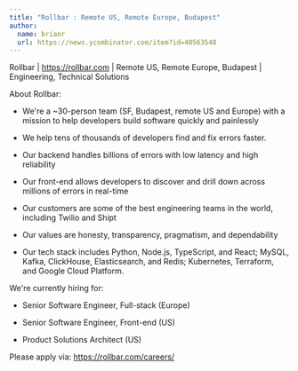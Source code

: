 ```yaml
---
title: "Rollbar : Remote US, Remote Europe, Budapest"
author:
  name: brianr
  url: https://news.ycombinator.com/item?id=40563548
---
```

Rollbar | <a href="https:&#x2F;&#x2F;rollbar.com" rel="nofollow">https:&#x2F;&#x2F;rollbar.com</a> | Remote US, Remote Europe, Budapest | Engineering, Technical Solutions

About Rollbar:

* We&#x27;re a ~30-person team (SF, Budapest, remote US and Europe) with a mission to help developers build software quickly and painlessly

* We help tens of thousands of developers find and fix errors faster.

* Our backend handles billions of errors with low latency and high reliability

* Our front-end allows developers to discover and drill down across millions of errors in real-time

* Our customers are some of the best engineering teams in the world, including Twilio and Shipt

* Our values are honesty, transparency, pragmatism, and dependability

* Our tech stack includes Python, Node.js, TypeScript, and React; MySQL, Kafka, ClickHouse, Elasticsearch, and Redis; Kubernetes, Terraform, and Google Cloud Platform.

We&#x27;re currently hiring for:

- Senior Software Engineer, Full-stack (Europe)

- Senior Software Engineer, Front-end (US)

- Product Solutions Architect (US)

Please apply via: <a href="https:&#x2F;&#x2F;rollbar.com&#x2F;careers&#x2F;" rel="nofollow">https:&#x2F;&#x2F;rollbar.com&#x2F;careers&#x2F;</a>
